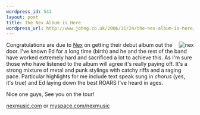 ```yaml
--- 
wordpress_id: 542
layout: post
title: The Nex Album is Here
wordpress_url: http://www.johng.co.uk/2006/11/24/the-nex-album-is-here/
---
```

<img align="right" id="image345" alt="nex" src="http://www.johng.co.uk/wp-content/uploads/2006/11/1644001m.jpg" />Congratulations are due to <a href="http://www.myspace.com/nexmusic">Nex</a> on getting their debut album out the door. I've known Ed for a long time (birth) and he and the rest of the band have worked extremely hard and sacrificed a lot to achieve this. As I'm sure those who have listened to the album will agree it's really paying off. It's a strong mixture of metal and punk stylings with catchy riffs and a raging pace. Particular highlights for me include text speak sung in <span style="font-style: italic">chorus</span> (yes, it's true) and Ed laying down the best ROARS I've heard in ages.

Nice one guys, See you on the tour!

<a href="http://www.nexmusic.com">nexmusic.com</a> or <a href="http://www.myspace.com/nexmusic">myspace.com/nexmusic</a>
